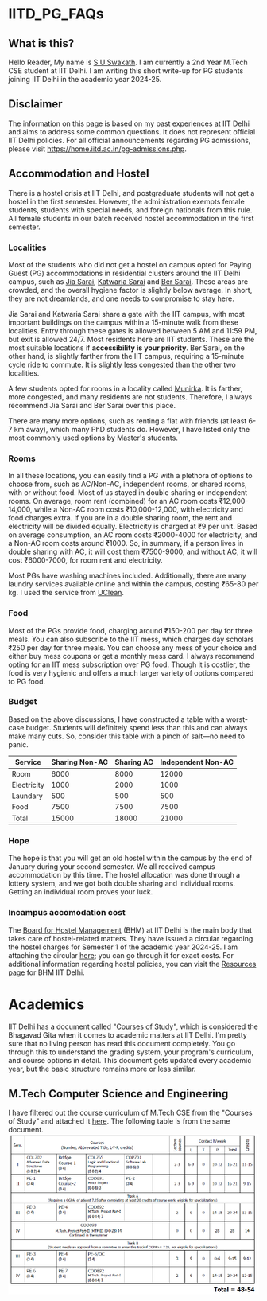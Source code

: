 # IITD_PG_FAQs
## What is this?
Hello Reader, My name is [S U Swakath](https://www.linkedin.com/in/swakath-umamakeshwaran-57b2a717b?lipi=urn%3Ali%3Apage%3Ad_flagship3_profile_view_base_contact_details%3BceBgM1LuTQqpY2hsAvvp6g%3D%3D). I am currently a 2nd Year M.Tech CSE student at IIT Delhi. I am writing this short write-up for PG students joining IIT Delhi in the academic year 2024-25. 

## Disclaimer
The information on this page is based on my past experiences at IIT Delhi and aims to address some common questions. It does not represent official IIT Delhi policies. For all official announcements regarding PG admissions, please visit https://home.iitd.ac.in/pg-admissions.php.

## Accommodation and Hostel

There is a hostel crisis at IIT Delhi, and postgraduate students will not get a hostel in the first semester. However, the administration exempts female students, students with special needs, and foreign nationals from this rule. All female students in our batch received hostel accommodation in the first semester.

### Localities
Most of the students who did not get a hostel on campus opted for Paying Guest (PG) accommodations in residential clusters around the IIT Delhi campus, such as  [Jia Sarai](https://maps.app.goo.gl/fZ6Z5KApnVkt8Gqw6), [Katwaria Sarai](https://maps.app.goo.gl/KEBvNBBpBwvKcHMR8) and [Ber Sarai](https://maps.app.goo.gl/q8JWcQ2h5gU1D7iL6). These areas are crowded, and the overall hygiene factor is slightly below average. In short, they are not dreamlands, and one needs to compromise to stay here.

Jia Sarai and Katwaria Sarai share a gate with the IIT campus, with most important buildings on the campus within a 15-minute walk from these localities. Entry through these gates is allowed between 5 AM and 11:59 PM, but exit is allowed 24/7. Most residents here are IIT students. These are the most suitable locations if **accessibility is your priority**. Ber Sarai, on the other hand, is slightly farther from the IIT campus, requiring a 15-minute cycle ride to commute. It is slightly less congested than the other two localities.

A few students opted for rooms in a locality called [Munirka](https://maps.app.goo.gl/R5GarUDLBJ9jo7ok6). It is farther, more congested, and many residents are not students. Therefore, I always recommend Jia Sarai and Ber Sarai over this place.

There are many more options, such as renting a flat with friends (at least 6-7 km away), which many PhD students do. However, I have listed only the most commonly used options by Master's students.

### Rooms
In all these locations, you can easily find a PG with a plethora of options to choose from, such as AC/Non-AC, independent rooms, or shared rooms, with or without food. Most of us stayed in double sharing or independent rooms. On average, room rent (combined) for an AC room costs ₹12,000-14,000, while a Non-AC room costs ₹10,000-12,000, with electricity and food charges extra. If you are in a double sharing room, the rent and electricity will be divided equally. Electricity is charged at ₹9 per unit. Based on average consumption, an AC room costs ₹2000-4000 for electricity, and a Non-AC room costs around ₹1000. So, in summary, if a person lives in double sharing with AC, it will cost them ₹7500-9000, and without AC, it will cost ₹6000-7000, for room rent and electricity.

Most PGs have washing machines included. Additionally, there are many laundry services available online and within the campus, costing ₹65-80 per kg. I used the service from [UClean](https://www.uclean.in/).

### Food
Most of the PGs provide food, charging around ₹150-200 per day for three meals. You can also subscribe to the IIT mess, which charges day scholars ₹250 per day for three meals. You can choose any mess of your choice and either buy mess coupons or get a monthly mess card. I always recommend opting for an IIT mess subscription over PG food. Though it is costlier, the food is very hygienic and offers a much larger variety of options compared to PG food. 

### Budget 
Based on the above discussions, I have constructed a table with a worst-case budget. Students will definitely spend less than this and can always make many cuts. So, consider this table with a pinch of salt—no need to panic.

|Service|Sharing Non-AC|Sharing AC|Independent Non-AC|
|---|----|---|---|
|Room|6000|8000|12000|
|Electricity|1000|2000|1000|
|Laundary|500|500|500|
|Food|7500|7500|7500|
|Total|15000|18000|21000|

### Hope
The hope is that you will get an old hostel within the campus by the end of January during your second semester. We all received campus accommodation by this time. The hostel allocation was done through a lottery system, and we got both double sharing and individual rooms. Getting an individual room proves your luck.

### Incampus accomodation cost
The [Board for Hostel Management](https://bhm.iitd.ac.in/) (BHM) at IIT Delhi is the main body that takes care of hostel-related matters. They have issued a circular regarding the hostel charges for Semester 1 of the academic year 2024-25. I am attaching the circular [here](https://bhm.iitd.ac.in/static/media/HostelCharges.fbefc5fe8aecfcb9890f.pdf); you can go through it for exact costs. For additional information regarding hostel policies, you can visit the [Resources page](https://bhm.iitd.ac.in/resources) for BHM IIT Delhi.

# Academics
IIT Delhi has a document called "[Courses of Study](https://home.iitd.ac.in/uploads/course-of-study/Courses%20of%20Study%202023-24.pdf)", which is considered the Bhagavad Gita when it comes to academic matters at IIT Delhi. I'm pretty sure that no living person has read this document completely. You go through this to understand the grading system, your program's curriculum, and course options in detail. This document gets updated every academic year, but the basic structure remains more or less similar.

## M.Tech Computer Science and Engineering

I have filtered out the course curriculum of M.Tech CSE from the "Courses of Study" and attached it [here](documents/courses_of_study_MCS.pdf). The following table is from the same document. ![Credit Requirements](documents/credit_requirements.png)




